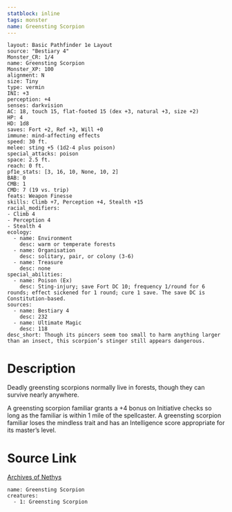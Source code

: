 ```yaml
---
statblock: inline
tags: monster
name: Greensting Scorpion
---
```

```statblock
layout: Basic Pathfinder 1e Layout
source: "Bestiary 4"
Monster_CR: 1/4
name: Greensting Scorpion
Monster_XP: 100
alignment: N
size: Tiny
type: vermin
INI: +3
perception: +4
senses: darkvision
AC: 18, touch 15, flat-footed 15 (dex +3, natural +3, size +2)
HP: 4
HD: 1d8
saves: Fort +2, Ref +3, Will +0
immune: mind-affecting effects
speed: 30 ft.
melee: sting +5 (1d2-4 plus poison)
special_attacks: poison
space: 2.5 ft.
reach: 0 ft.
pf1e_stats: [3, 16, 10, None, 10, 2]
BAB: 0
CMB: 1
CMD: 7 (19 vs. trip)
feats: Weapon Finesse
skills: Climb +7, Perception +4, Stealth +15
racial_modifiers:
- Climb 4
- Perception 4
- Stealth 4
ecology:
  - name: Environment
    desc: warm or temperate forests
  - name: Organisation
    desc: solitary, pair, or colony (3-6)
  - name: Treasure
    desc: none
special_abilities:
  - name: Poison (Ex)
    desc: Sting-injury; save Fort DC 10; frequency 1/round for 6 rounds; effect sickened for 1 round; cure 1 save. The save DC is Constitution-based.
sources:
  - name: Bestiary 4
    desc: 232
  - name: Ultimate Magic
    desc: 118
desc_short: Though its pincers seem too small to harm anything larger than an insect, this scorpion’s stinger still appears dangerous.
```
# Description
Deadly greensting scorpions normally live in forests, though they can survive nearly anywhere.

A greensting scorpion familiar grants a +4 bonus on Initiative checks so long as the familiar is within 1 mile of the spellcaster. A greensting scorpion familiar loses the mindless trait and has an Intelligence score appropriate for its master’s level.
# Source Link
[Archives of Nethys](https://aonprd.com/MonsterDisplay.aspx?ItemName=Greensting%20Scorpion)
```encounter-table
name: Greensting Scorpion
creatures:
  - 1: Greensting Scorpion
```
